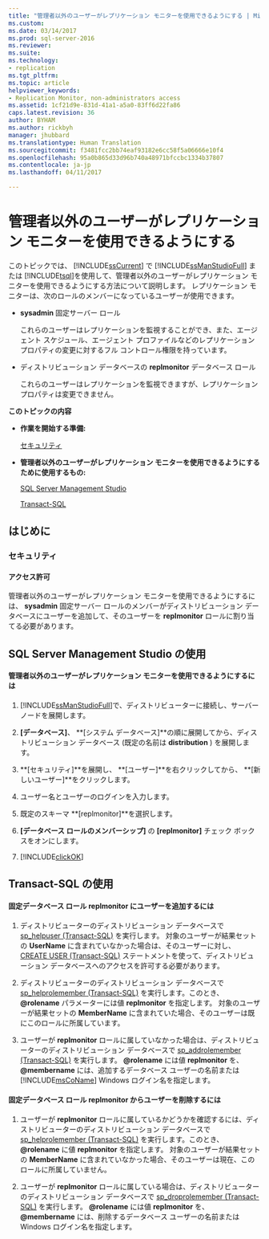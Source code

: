 ```yaml
---
title: "管理者以外のユーザーがレプリケーション モニターを使用できるようにする | Microsoft Docs"
ms.custom: 
ms.date: 03/14/2017
ms.prod: sql-server-2016
ms.reviewer: 
ms.suite: 
ms.technology:
- replication
ms.tgt_pltfrm: 
ms.topic: article
helpviewer_keywords:
- Replication Monitor, non-administrators access
ms.assetid: 1cf21d9e-831d-41a1-a5a0-83ff6d22fa86
caps.latest.revision: 36
author: BYHAM
ms.author: rickbyh
manager: jhubbard
ms.translationtype: Human Translation
ms.sourcegitcommit: f3481fcc2bb74eaf93182e6cc58f5a06666e10f4
ms.openlocfilehash: 95a0b865d33d96b740a48971bfccbc1334b37807
ms.contentlocale: ja-jp
ms.lasthandoff: 04/11/2017

---
```

# <a name="allow-non-administrators-to-use-replication-monitor"></a>管理者以外のユーザーがレプリケーション モニターを使用できるようにする
  このトピックでは、 [!INCLUDE[ssCurrent](../../../includes/sscurrent-md.md)] で [!INCLUDE[ssManStudioFull](../../../includes/ssmanstudiofull-md.md)] または [!INCLUDE[tsql](../../../includes/tsql-md.md)]を使用して、管理者以外のユーザーがレプリケーション モニターを使用できるようにする方法について説明します。 レプリケーション モニターは、次のロールのメンバーになっているユーザーが使用できます。  
  
-   **sysadmin** 固定サーバー ロール  
  
     これらのユーザーはレプリケーションを監視することができ、また、エージェント スケジュール、エージェント プロファイルなどのレプリケーション プロパティの変更に対するフル コントロール権限を持っています。  
  
-   ディストリビューション データベースの **replmonitor** データベース ロール  
  
     これらのユーザーはレプリケーションを監視できますが、レプリケーション プロパティは変更できません。  
  
 **このトピックの内容**  
  
-   **作業を開始する準備:**  
  
     [セキュリティ](#Security)  
  
-   **管理者以外のユーザーがレプリケーション モニターを使用できるようにするために使用するもの:**  
  
     [SQL Server Management Studio](#SSMSProcedure)  
  
     [Transact-SQL](#TsqlProcedure)  
  
##  <a name="BeforeYouBegin"></a> はじめに  
  
###  <a name="Security"></a> セキュリティ  
  
####  <a name="Permissions"></a> アクセス許可  
 管理者以外のユーザーがレプリケーション モニターを使用できるようにするには、 **sysadmin** 固定サーバー ロールのメンバーがディストリビューション データベースにユーザーを追加して、そのユーザーを **replmonitor** ロールに割り当てる必要があります。  
  
##  <a name="SSMSProcedure"></a> SQL Server Management Studio の使用  
  
#### <a name="to-allow-non-administrators-to-use-replication-monitor"></a>管理者以外のユーザーがレプリケーション モニターを使用できるようにするには  
  
1.  [!INCLUDE[ssManStudioFull](../../../includes/ssmanstudiofull-md.md)]で、ディストリビューターに接続し、サーバー ノードを展開します。  
  
2.  **[データベース]**、 **[システム データベース]**の順に展開してから、ディストリビューション データベース (既定の名前は **distribution** ) を展開します。  
  
3.  **[セキュリティ]**を展開し、 **[ユーザー]**を右クリックしてから、 **[新しいユーザー]**をクリックします。  
  
4.  ユーザー名とユーザーのログインを入力します。  
  
5.  既定のスキーマ **[replmonitor]**を選択します。  
  
6.  **[データベース ロールのメンバーシップ]** の **[replmonitor]** チェック ボックスをオンにします。  
  
7.  [!INCLUDE[clickOK](../../../includes/clickok-md.md)]  
  
##  <a name="TsqlProcedure"></a> Transact-SQL の使用  
  
#### <a name="to-add-a-user-to-the-replmonitor-fixed-database-role"></a>固定データベース ロール replmonitor にユーザーを追加するには  
  
1.  ディストリビューターのディストリビューション データベースで [sp_helpuser (Transact-SQL)](../../../relational-databases/system-stored-procedures/sp-helpuser-transact-sql.md) を実行します。 対象のユーザーが結果セットの **UserName** に含まれていなかった場合は、そのユーザーに対し、[CREATE USER (Transact-SQL)](../../../t-sql/statements/create-user-transact-sql.md) ステートメントを使って、ディストリビューション データベースへのアクセスを許可する必要があります。  
  
2.  ディストリビューターのディストリビューション データベースで [sp_helprolemember (Transact-SQL)](../../../relational-databases/system-stored-procedures/sp-helprolemember-transact-sql.md) を実行します。このとき、**@rolename** パラメーターには値 **replmonitor** を指定します。 対象のユーザーが結果セットの **MemberName** に含まれていた場合、そのユーザーは既にこのロールに所属しています。  
  
3.  ユーザーが **replmonitor** ロールに属していなかった場合は、ディストリビューターのディストリビューション データベースで [sp_addrolemember (Transact-SQL)](../../../relational-databases/system-stored-procedures/sp-addrolemember-transact-sql.md) を実行します。 **@rolename** には値 **replmonitor** を、**@membername** には、追加するデータベース ユーザーの名前または [!INCLUDE[msCoName](../../../includes/msconame-md.md)] Windows ログイン名を指定します。  
  
#### <a name="to-remove-a-user-from-the-replmonitor-fixed-database-role"></a>固定データベース ロール replmonitor からユーザーを削除するには  
  
1.  ユーザーが **replmonitor** ロールに属しているかどうかを確認するには、ディストリビューターのディストリビューション データベースで [sp_helprolemember (Transact-SQL)](../../../relational-databases/system-stored-procedures/sp-helprolemember-transact-sql.md) を実行します。このとき、**@rolename** に値 **replmonitor** を指定します。 対象のユーザーが結果セットの **MemberName** に含まれていなかった場合、そのユーザーは現在、このロールに所属していません。  
  
2.  ユーザーが **replmonitor** ロールに属している場合は、ディストリビューターのディストリビューション データベースで [sp_droprolemember (Transact-SQL)](../../../relational-databases/system-stored-procedures/sp-droprolemember-transact-sql.md) を実行します。 **@rolename** には値 **replmonitor** を、**@membername** には、削除するデータベース ユーザーの名前または Windows ログイン名を指定します。  
  
  
